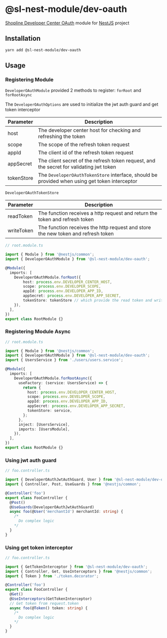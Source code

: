 # @sl-nest-module/dev-oauth

[Shopline Developer Center OAuth](https://shopline-developers.readme.io/docs/get-started) module for [NestJS](https://docs.nestjs.com/) project

## Installation

```sh
yarn add @sl-nest-module/dev-oauth
```

## Usage

### Registering Module

`DeveloperOAuthModule` provided 2 methods to register: `forRoot` and `forRootAsync`

The `DeveloperOAuthOptions` are used to initialize the jwt auth guard and get token interceptor

| Parameter  | Description                                                                                   |
| ---------- | --------------------------------------------------------------------------------------------- |
| host       | The developer center host for checking and refreshing the token                               |
| scope      | The scope of the refresh token request                                                        |
| appId      | The client id of the refresh token request                                                    |
| appSecret  | The client secret of the refresh token request, and the secret for validating jwt token       |
| tokenStore | The `DeveloperOAuthTokenStore` interface, should be provided when using get token interceptor |

`DeveloperOAuthTokenStore`

| Parameter  | Description                                                                      |
| ---------- | -------------------------------------------------------------------------------- |
| readToken  | The function receives a http request and return the token and refresh token      |
| writeToken | The function receives the http request and store the new token and refresh token |

```ts
// root.module.ts

import { Module } from '@nestjs/common';
import { DeveloperOAuthModule } from '@sl-nest-module/dev-oauth';

@Module({
  imports: [
    DeveloperOAuthModule.forRoot({
        host: process.env.DEVELOPER_CENTER_HOST,
        scope: process.env.DEVELOPER_SCOPE,
        appId: process.env.DEVELOPER_APP_ID,
        appSecret: process.env.DEVELOPER_APP_SECRET,
        tokenStore: tokenStore // which provide the read token and write token function
    }),
  ],
})
export class RootModule {}
```

### Registering Module Async

```ts
// root.module.ts

import { Module } from '@nestjs/common';
import { DeveloperOAuthModule } from '@sl-nest-module/dev-oauth';
import { UsersService } from './users/users.service';

@Module({
  imports: [
    DeveloperOAuthModule.forRootAsync({
      useFactory: (service: UsersService) => {
        return {
          host: process.env.DEVELOPER_CENTER_HOST,
          scope: process.env.DEVELOPER_SCOPE,
          appId: process.env.DEVELOPER_APP_ID,
          appSecret: process.env.DEVELOPER_APP_SECRET,
          tokenStore: service,
        };
      },
      inject: [UsersService],
      imports: [UsersModule],
    }),
  ],
})
export class RootModule {}
```

### Using jwt auth guard

```ts
// foo.controller.ts

import { DeveloperOAuthJwtAuthGuard, User } from '@sl-nest-module/dev-oauth';
import { Controller, Post, UseGuards } from '@nestjs/common';

@Controller('foo')
export class FooController {
  @Post()
  @UseGuards(DeveloperOAuthJwtAuthGuard)
  async foo(@User('merchantId') merchantId: string) {
    /*
      Do complex logic
    */
  }
}
```

### Using get token interceptor

```ts
// foo.controller.ts

import { GetTokenInterceptor } from '@sl-nest-module/dev-oauth';
import { Controller, Get, UseInterceptors } from '@nestjs/common';
import { Token } from './token.decorator';

@Controller('foo')
export class FooController {
  @Get()
  @UseInterceptors(GetTokenInterceptor)
  // Get token from request.token
  async foo(@Token() token: string) {
    /*
      Do complex logic
    */
  }
}
```
